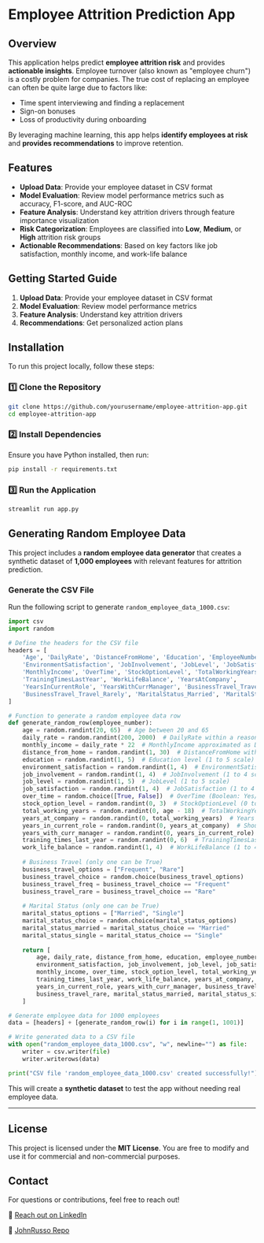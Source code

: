 # Employee Attrition Prediction App

## Overview
This application helps predict **employee attrition risk** and provides **actionable insights**. Employee turnover (also known as "employee churn") is a costly problem for companies. The true cost of replacing an employee can often be quite large due to factors like:
- Time spent interviewing and finding a replacement
- Sign-on bonuses
- Loss of productivity during onboarding

By leveraging machine learning, this app helps **identify employees at risk** and **provides recommendations** to improve retention.

## Features
- **Upload Data**: Provide your employee dataset in CSV format
- **Model Evaluation**: Review model performance metrics such as accuracy, F1-score, and AUC-ROC
- **Feature Analysis**: Understand key attrition drivers through feature importance visualization
- **Risk Categorization**: Employees are classified into **Low**, **Medium**, or **High** attrition risk groups
- **Actionable Recommendations**: Based on key factors like job satisfaction, monthly income, and work-life balance

## Getting Started Guide
1. **Upload Data**: Provide your employee dataset in CSV format
2. **Model Evaluation**: Review model performance metrics
3. **Feature Analysis**: Understand key attrition drivers
4. **Recommendations**: Get personalized action plans

## Installation
To run this project locally, follow these steps:

### **1️⃣ Clone the Repository**
```bash
git clone https://github.com/yourusername/employee-attrition-app.git
cd employee-attrition-app
```

### **2️⃣ Install Dependencies**
Ensure you have Python installed, then run:
```bash
pip install -r requirements.txt
```

### **3️⃣ Run the Application**
```bash
streamlit run app.py
```

## **Generating Random Employee Data**
This project includes a **random employee data generator** that creates a synthetic dataset of **1,000 employees** with relevant features for attrition prediction.

### **Generate the CSV File**
Run the following script to generate `random_employee_data_1000.csv`:

```python
import csv
import random

# Define the headers for the CSV file
headers = [
    'Age', 'DailyRate', 'DistanceFromHome', 'Education', 'EmployeeNumber',
    'EnvironmentSatisfaction', 'JobInvolvement', 'JobLevel', 'JobSatisfaction',
    'MonthlyIncome', 'OverTime', 'StockOptionLevel', 'TotalWorkingYears',
    'TrainingTimesLastYear', 'WorkLifeBalance', 'YearsAtCompany',
    'YearsInCurrentRole', 'YearsWithCurrManager', 'BusinessTravel_Travel_Frequently',
    'BusinessTravel_Travel_Rarely', 'MaritalStatus_Married', 'MaritalStatus_Single'
]

# Function to generate a random employee data row
def generate_random_row(employee_number):
    age = random.randint(20, 65)  # Age between 20 and 65
    daily_rate = random.randint(200, 2000)  # DailyRate within a reasonable range
    monthly_income = daily_rate * 22  # MonthlyIncome approximated as DailyRate * 22
    distance_from_home = random.randint(1, 30)  # DistanceFromHome within 30 km
    education = random.randint(1, 5)  # Education level (1 to 5 scale)
    environment_satisfaction = random.randint(1, 4)  # EnvironmentSatisfaction (1 to 4 scale)
    job_involvement = random.randint(1, 4)  # JobInvolvement (1 to 4 scale)
    job_level = random.randint(1, 5)  # JobLevel (1 to 5 scale)
    job_satisfaction = random.randint(1, 4)  # JobSatisfaction (1 to 4 scale)
    over_time = random.choice([True, False])  # OverTime (Boolean: Yes/No)
    stock_option_level = random.randint(0, 3)  # StockOptionLevel (0 to 3 scale)
    total_working_years = random.randint(0, age - 18)  # TotalWorkingYears ensuring logic with Age
    years_at_company = random.randint(0, total_working_years)  # Years at company should not exceed TotalWorkingYears
    years_in_current_role = random.randint(0, years_at_company)  # Should not exceed YearsAtCompany
    years_with_curr_manager = random.randint(0, years_in_current_role)  # Should not exceed YearsInCurrentRole
    training_times_last_year = random.randint(0, 6)  # TrainingTimesLastYear (0 to 6 sessions)
    work_life_balance = random.randint(1, 4)  # WorkLifeBalance (1 to 4 scale)
    
    # Business Travel (only one can be True)
    business_travel_options = ["Frequent", "Rare"]
    business_travel_choice = random.choice(business_travel_options)
    business_travel_freq = business_travel_choice == "Frequent"
    business_travel_rare = business_travel_choice == "Rare"
    
    # Marital Status (only one can be True)
    marital_status_options = ["Married", "Single"]
    marital_status_choice = random.choice(marital_status_options)
    marital_status_married = marital_status_choice == "Married"
    marital_status_single = marital_status_choice == "Single"
    
    return [
        age, daily_rate, distance_from_home, education, employee_number,
        environment_satisfaction, job_involvement, job_level, job_satisfaction,
        monthly_income, over_time, stock_option_level, total_working_years,
        training_times_last_year, work_life_balance, years_at_company,
        years_in_current_role, years_with_curr_manager, business_travel_freq,
        business_travel_rare, marital_status_married, marital_status_single
    ]

# Generate employee data for 1000 employees
data = [headers] + [generate_random_row(i) for i in range(1, 1001)]

# Write generated data to a CSV file
with open("random_employee_data_1000.csv", "w", newline="") as file:
    writer = csv.writer(file)
    writer.writerows(data)

print("CSV file 'random_employee_data_1000.csv' created successfully!")
```

This will create a **synthetic dataset** to test the app without needing real employee data.

---

## License
This project is licensed under the **MIT License**. You are free to modify and use it for commercial and non-commercial purposes.

## Contact
For questions or contributions, feel free to reach out!

📧 [Reach out on LinkedIn](https://www.linkedin.com/in/joaorussofigueiredo/)

🔗 [JohnRusso Repo](https://github.com/j0hnrusso)

